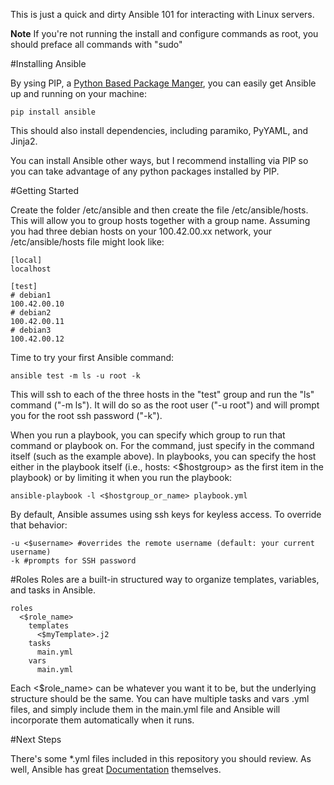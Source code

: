 This is just a quick and dirty Ansible 101 for interacting with Linux servers.

**Note** If you're not running the install and configure commands as root, you should
preface all commands with "sudo"

#Installing Ansible

By ysing PIP, a [Python Based Package Manger](https://pip.pypa.io/en/stable/installing.html), you
can easily get Ansible up and running on your machine:

```
pip install ansible
```

This should also install dependencies, including paramiko, PyYAML, and Jinja2.

You can install Ansible other ways, but I recommend installing via PIP so you can
take advantage of any python packages installed by PIP.

#Getting Started

Create the folder /etc/ansible and then create the file /etc/ansible/hosts. This will
allow you to group hosts together with a group name. Assuming you had three debian hosts
on your 100.42.00.xx network, your /etc/ansible/hosts file might look like:

```
[local]
localhost

[test]
# debian1
100.42.00.10
# debian2
100.42.00.11
# debian3
100.42.00.12
```

Time to try your first Ansible command:

```
ansible test -m ls -u root -k
```

This will ssh to each of the three hosts in the "test" group and run the "ls"
command ("-m ls").  It will do so as the root user ("-u root") and will prompt
 you for the root ssh password ("-k").

When you run a playbook, you can specify which group to run that command or
playbook on. For the command, just specify in the command itself (such as the
example above). In playbooks, you can specify the host either in the playbook
itself (i.e., hosts: <$hostgroup> as the first item in the playbook) or by
limiting it when you run the playbook:

```
ansible-playbook -l <$hostgroup_or_name> playbook.yml
```

By default, Ansible assumes using ssh keys for keyless access. To override that behavior:

```
-u <$username> #overrides the remote username (default: your current username)
-k #prompts for SSH password
```

#Roles
Roles are a built-in structured way to organize templates, variables, and tasks in Ansible.

```
roles
  <$role_name>
    templates
      <$myTemplate>.j2
    tasks
      main.yml
    vars
      main.yml
```

Each <$role_name> can be whatever you want it to be, but the underlying structure
should be the same. You can have multiple tasks and vars .yml files, and simply
include them in the main.yml file and Ansible will incorporate them automatically
when it runs.

#Next Steps

There's some *.yml files included in this repository you should review.  As well,
Ansible has great [Documentation](http://docs.ansible.com/intro.html) themselves.
